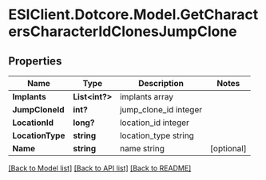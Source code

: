 # ESIClient.Dotcore.Model.GetCharactersCharacterIdClonesJumpClone
## Properties

Name | Type | Description | Notes
------------ | ------------- | ------------- | -------------
**Implants** | **List&lt;int?&gt;** | implants array | 
**JumpCloneId** | **int?** | jump_clone_id integer | 
**LocationId** | **long?** | location_id integer | 
**LocationType** | **string** | location_type string | 
**Name** | **string** | name string | [optional] 

[[Back to Model list]](../README.md#documentation-for-models) [[Back to API list]](../README.md#documentation-for-api-endpoints) [[Back to README]](../README.md)

